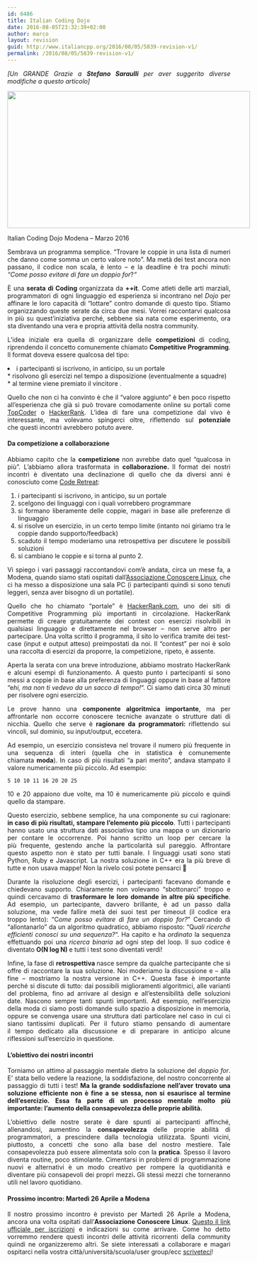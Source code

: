 ```yaml
---
id: 6486
title: Italian Coding Dojo
date: 2016-08-05T23:32:39+02:00
author: marco
layout: revision
guid: http://www.italiancpp.org/2016/08/05/5839-revision-v1/
permalink: /2016/08/05/5839-revision-v1/
---
```

<p style="text-align: justify;">
  <em>[Un GRANDE Grazie a <strong>Stefano Saraulli</strong> per aver suggerito diverse modifiche a questo articolo]</em>
</p>

<div style="width: 558px" class="wp-caption aligncenter">
  <img loading="lazy" src="https://pbs.twimg.com/media/CeQp9h1WIAA3xRr.jpg:large" alt="" width="548" height="309" />
  
  <p class="wp-caption-text">
    Italian Coding Dojo Modena &#8211; Marzo 2016
  </p>
</div>

<p style="text-align: justify;">
  Sembrava un programma semplice. &#8220;Trovare le coppie in una lista di numeri che danno come somma un certo valore noto&#8221;. Ma metà dei test ancora non passano, il codice non scala, è lento &#8211; e la deadline è tra pochi minuti: <em>&#8220;Come posso evitare di fare un doppio for</em>?<em>&#8220;</em>
</p>

<p style="text-align: justify;">
  È una <strong>serata di Coding </strong>organizzata da <strong>++it</strong>. Come atleti delle arti marziali, programmatori di ogni linguaggio ed esperienza si incontrano nel <em>Dojo </em>per affinare le loro capacità di &#8220;lottare&#8221; contro domande di questo tipo. Stiamo organizzando queste serate da circa due mesi. Vorrei raccontarvi qualcosa in più su quest’iniziativa perché, sebbene sia nata come esperimento, ora sta diventando una vera e propria attività della nostra community.
</p>

<p style="text-align: justify;">
  L’idea iniziale era quella di organizzare delle <strong>competizioni </strong>di coding, riprendendo il concetto comunemente chiamato <strong>Competitive Programming</strong>. Il format doveva essere qualcosa del tipo:
</p>

<li style="text-align: justify;">
  i partecipanti si iscrivono, in anticipo, su un portale
</li>
  * risolvono gli esercizi nel tempo a disposizione (eventualmente a squadre)
  * al termine viene premiato il vincitore .

<p style="text-align: justify;">
  Quello che non ci ha convinto è che il &#8220;valore aggiunto&#8221; è ben poco rispetto all&#8217;esperienza che già si può trovare comodamente online su portali come <a href="http://topcoder.com" target="_blank">TopCoder</a> o <a href="http://hackerrank.com" target="_blank">HackerRank</a>. L’idea di fare una competizione dal vivo è interessante, ma volevamo spingerci oltre, riflettendo sul <strong>potenziale </strong>che questi incontri avrebbero potuto avere.
</p>

<h4 style="text-align: justify;">
  <strong>Da competizione a collaborazione</strong>
</h4>

<p style="text-align: justify;">
  Abbiamo capito che la <strong>competizione </strong>non avrebbe dato quel &#8220;qualcosa in più&#8221;. L’abbiamo allora trasformata in <strong>collaborazione. </strong>Il format dei nostri incontri è diventato una declinazione di quello che da diversi anni è conosciuto come <a href="http://coderetreat.org" target="_blank">Code Retreat</a>:
</p>

<ol style="text-align: justify;">
  <li>
    i partecipanti si iscrivono, in anticipo, su un portale
  </li>
  <li>
    scelgono dei linguaggi con i quali vorrebbero programmare
  </li>
  <li>
    si formano liberamente delle coppie, magari in base alle preferenze di linguaggio
  </li>
  <li>
    si risolve un esercizio, in un certo tempo limite (intanto noi giriamo tra le coppie dando supporto/feedback)
  </li>
  <li>
    scaduto il tempo moderiamo una retrospettiva per discutere le possibili soluzioni
  </li>
  <li>
    si cambiano le coppie e si torna al punto 2.
  </li>
</ol>

<p style="text-align: justify;">
  Vi spiego i vari passaggi raccontandovi com&#8217;è andata, circa un mese fa, a Modena, quando siamo stati ospitati dall’<a href="http://conoscerelinux.org/" target="_blank">Associazione Conoscere Linux</a>, che ci ha messo a disposizione una sala PC (i partecipanti quindi si sono tenuti leggeri, senza aver bisogno di un portatile).
</p>

<p style="text-align: justify;">
  Quello che ho chiamato “portale” è <a href="http://hackerrank.com/" target="_blank">HackerRank.com</a>, uno dei siti di Competitive Programming più importanti in circolazione. HackerRank permette di creare gratuitamente dei contest con esercizi risolvibili in qualsiasi linguaggio e direttamente nel browser – non serve altro per partecipare. Una volta scritto il programma, il sito lo verifica tramite dei test-case (input e output atteso) preimpostati da noi. Il “contest” per noi è solo una raccolta di esercizi da proporre, la competizione, ripeto, è assente.
</p>

<p style="text-align: justify;">
  Aperta la serata con una breve introduzione, abbiamo mostrato HackerRank e alcuni esempi di funzionamento. A questo punto i partecipanti si sono messi a coppie in base alla preferenza di linguaggi oppure in base al fattore “e<em>hi, ma non ti vedevo da un sacco di tempo!</em>“. Ci siamo dati circa 30 minuti per risolvere ogni esercizio.
</p>

<p style="text-align: justify;">
  Le prove hanno una <strong>componente </strong><strong>algoritmica importante</strong>, ma per affrontarle non occorre conoscere tecniche avanzate o strutture dati di nicchia. Quello che serve è <strong>ragionare da programmatori: </strong>riflettendo sui vincoli, sul dominio, su input/output, eccetera.
</p>

<p style="text-align: justify;">
  Ad esempio, un esercizio consisteva nel trovare il numero più frequente in una sequenza di interi (quella che in statistica è comunemente chiamata <strong>moda</strong>). In caso di più risultati &#8220;a pari merito&#8221;, andava stampato il valore numericamente più piccolo. Ad esempio:
</p>

<p style="text-align: justify;">
  <code>5 10 10 11 16 20 20 25</code>
</p>

<p style="text-align: justify;">
  10 e 20 appaiono due volte, ma 10 è numericamente più piccolo e quindi quello da stampare.
</p>

<p style="text-align: justify;">
  Questo esercizio, sebbene semplice, ha una componente su cui ragionare: <strong>in caso di più risultati, </strong><strong>stampare l’elemento più piccolo</strong>. Tutti i partecipanti hanno usato una struttura dati associativa tipo una mappa o un dizionario per contare le occorrenze. Poi hanno scritto un loop per cercare la più frequente, gestendo anche la particolarità sul pareggio. Affrontare questo aspetto non è stato per tutti banale. I linguaggi usati sono stati Python, Ruby e Javascript. La nostra soluzione in C++ era la più breve di tutte e non usava mappe! Non la rivelo così potete pensarci 🙂
</p>

<p style="text-align: justify;">
  Durante la risoluzione degli esercizi, i partecipanti facevano domande e chiedevano supporto. Chiaramente non volevamo &#8220;sbottonarci&#8221; troppo e quindi cercavamo di <strong>trasformare le loro </strong><strong>domande in altre più specifiche</strong>. Ad esempio, un partecipante, davvero brillante, è ad un passo dalla soluzione, ma vede fallire metà dei suoi test per timeout (il codice era troppo lento): “C<em>ome </em><em>posso evitare di fare un doppio for?</em>” Cercando di &#8220;allontanarlo&#8221; da un algoritmo quadratico, abbiamo risposto: “Q<em>uali ricerche efficienti </em><em>conosci su una sequenza?</em>“. Ha capito e ha <em>ordinato </em>la sequenza effettuando poi una <em>ricerca binaria </em>ad ogni step del loop. Il suo codice è diventato <strong>O(N log N) </strong>e tutti i test sono diventati verdi!
</p>

<p style="text-align: justify;">
  Infine, la fase di <strong>retrospettiva </strong>nasce sempre da qualche partecipante che si offre di raccontare la sua soluzione. Noi moderiamo la discussione e – alla fine – mostriamo la nostra versione in C++. Questa fase è importante perché si discute di tutto: dai possibili miglioramenti algoritmici, alle varianti del problema, fino ad arrivare al design e all&#8217;estensibilità delle soluzioni date. Nascono sempre tanti spunti importanti. Ad esempio, nell&#8217;esercizio della moda ci siamo posti domande sullo spazio a disposizione in memoria, oppure se convenga usare una struttura dati particolare nel caso in cui ci siano tantissimi duplicati. Per il futuro stiamo pensando di aumentare il tempo dedicato alla discussione e di preparare in anticipo alcune riflessioni sull&#8217;esercizio in questione.
</p>

<h4 style="text-align: justify;">
  <strong>L’obiettivo dei nostri incontri</strong>
</h4>

<p style="text-align: justify;">
  Torniamo un attimo al passaggio mentale dietro la soluzione del <em>doppio for</em>. E&#8217; stata bello vedere la reazione, la soddisfazione, del nostro concorrente al passaggio di tutti i test! <strong>Ma la grande </strong><strong>soddisfazione nell’aver trovato una soluzione efficiente non è fine a se stessa, non si esaurisce </strong><strong>al termine dell’esercizio. Essa fa parte di un processo mentale molto più importante: </strong><strong>l&#8217;aumento della consapevolezza delle proprie abilità. </strong>
</p>

<p style="text-align: justify;">
  L’obiettivo delle nostre serate è dare spunti ai partecipanti affinché, allenandosi, aumentino la <strong>consapevolezza</strong> delle proprie abilità di programmatori, a prescindere dalla tecnologia utilizzata. Spunti vicini, piuttosto, a concetti che sono alla base del nostro mestiere. Tale consapevolezza può essere alimentata solo con la <strong>pratica</strong>. Spesso il lavoro diventa routine, poco stimolante. Cimentarsi in problemi di programmazione nuovi e alternativi è un modo creativo per rompere la quotidianità e diventare più consapevoli dei propri mezzi<strong>. </strong>Gli stessi mezzi che torneranno utili nel lavoro quotidiano.
</p>

<h4 style="text-align: justify;">
  <strong>Prossimo incontro: Martedì 26 Aprile a Modena</strong>
</h4>

<p style="text-align: justify;">
  Il nostro prossimo incontro è previsto per Martedì 26 Aprile a Modena, ancora una volta ospitati dall’<strong>Associazione Conoscere Linux</strong>. <a href="http://conoscerelinux.org/2016/04/12/coding-lab/" target="_blank">Questo il link ufficiale per iscrizioni</a> e indicazioni su come arrivare. Come ho detto vorremmo rendere questi incontri delle attività ricorrenti della community quindi ne organizzeremo altri. Se siete interessati a collaborare e magari ospitarci nella vostra città/università/scuola/user group/ecc <a href="http://www.italiancpp.org/chi-siamo/contattaci/" target="_blank">scriveteci</a>!
</p>
